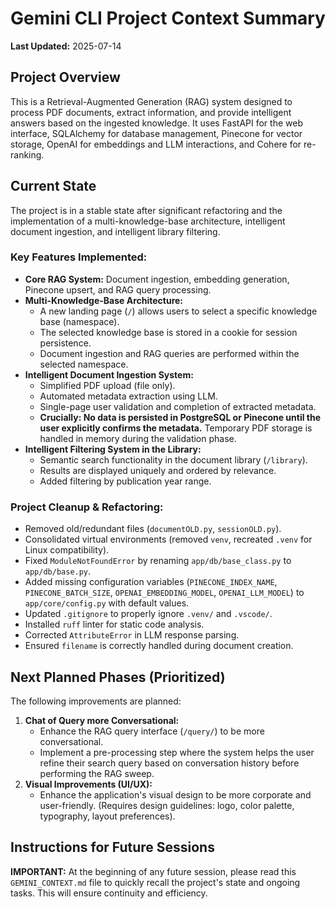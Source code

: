 # Gemini CLI Project Context Summary

**Last Updated:** 2025-07-14

## Project Overview
This is a Retrieval-Augmented Generation (RAG) system designed to process PDF documents, extract information, and provide intelligent answers based on the ingested knowledge. It uses FastAPI for the web interface, SQLAlchemy for database management, Pinecone for vector storage, OpenAI for embeddings and LLM interactions, and Cohere for re-ranking.

## Current State
The project is in a stable state after significant refactoring and the implementation of a multi-knowledge-base architecture, intelligent document ingestion, and intelligent library filtering.

### Key Features Implemented:
-   **Core RAG System:** Document ingestion, embedding generation, Pinecone upsert, and RAG query processing.
-   **Multi-Knowledge-Base Architecture:**
    -   A new landing page (`/`) allows users to select a specific knowledge base (namespace).
    -   The selected knowledge base is stored in a cookie for session persistence.
    -   Document ingestion and RAG queries are performed within the selected namespace.
-   **Intelligent Document Ingestion System:**
    -   Simplified PDF upload (file only).
    -   Automated metadata extraction using LLM.
    -   Single-page user validation and completion of extracted metadata.
    -   **Crucially: No data is persisted in PostgreSQL or Pinecone until the user explicitly confirms the metadata.** Temporary PDF storage is handled in memory during the validation phase.
-   **Intelligent Filtering System in the Library:**
    -   Semantic search functionality in the document library (`/library`).
    -   Results are displayed uniquely and ordered by relevance.
    -   Added filtering by publication year range.

### Project Cleanup & Refactoring:
-   Removed old/redundant files (`documentOLD.py`, `sessionOLD.py`).
-   Consolidated virtual environments (removed `venv`, recreated `.venv` for Linux compatibility).
-   Fixed `ModuleNotFoundError` by renaming `app/db/base_class.py` to `app/db/base.py`.
-   Added missing configuration variables (`PINECONE_INDEX_NAME`, `PINECONE_BATCH_SIZE`, `OPENAI_EMBEDDING_MODEL`, `OPENAI_LLM_MODEL`) to `app/core/config.py` with default values.
-   Updated `.gitignore` to properly ignore `.venv/` and `.vscode/`.
-   Installed `ruff` linter for static code analysis.
-   Corrected `AttributeError` in LLM response parsing.
-   Ensured `filename` is correctly handled during document creation.

## Next Planned Phases (Prioritized)
The following improvements are planned:

1.  **Chat of Query more Conversational:**
    -   Enhance the RAG query interface (`/query/`) to be more conversational.
    -   Implement a pre-processing step where the system helps the user refine their search query based on conversation history before performing the RAG sweep.
2.  **Visual Improvements (UI/UX):**
    -   Enhance the application's visual design to be more corporate and user-friendly. (Requires design guidelines: logo, color palette, typography, layout preferences).

## Instructions for Future Sessions
**IMPORTANT:** At the beginning of any future session, please read this `GEMINI_CONTEXT.md` file to quickly recall the project's state and ongoing tasks. This will ensure continuity and efficiency.